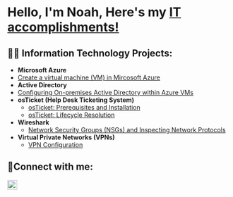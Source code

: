 <h1>Hello, I'm Noah, Here's my <a href="https://linkedin.com/in/noahhenry">IT accomplishments!</a> </h1>

<h2>👨‍💻 Information Technology Projects:</h2>

- <b>Microsoft Azure</b>
- [Create a virtual machine (VM) in Mircosoft Azure](https://github.com/NoahNohan/Creating-Azure-VM)
- <b>Active Directory</b>
- [Configuring On-premises Active Directory within Azure VMs](https://github.com/NoahNohan/Active-Directory-Configuration)
- <b>osTicket (Help Desk Ticketing System)</b>
  - [osTicket: Prerequisites and Installation](https://github.com/NoahNohan/osticket-prereqs/blob/main/README.md) 
  - [osTicket: Lifecycle Resolution ](https://github.com/NoahNohan/osTicket-Lifecycle )
- <b>Wireshark</b>
  - [Network Security Groups (NSGs) and Inspecting Network Protocols](https://github.com/NoahNohan/Azure-NSGs-and-Networking)
- <b>Virtual Private Networks (VPNs)</b>
  - [VPN Configuration](https://github.com/NoahNohan/VPN-Configuration)
<h2>🤳Connect with me:</h2>

[<img align="left" alt="Josh | LinkedIn" width="22px" src="https://cdn.jsdelivr.net/npm/simple-icons@v3/icons/linkedin.svg" />][linkedin]

[linkedin]: https://linkedin.com/in/noahhenry
